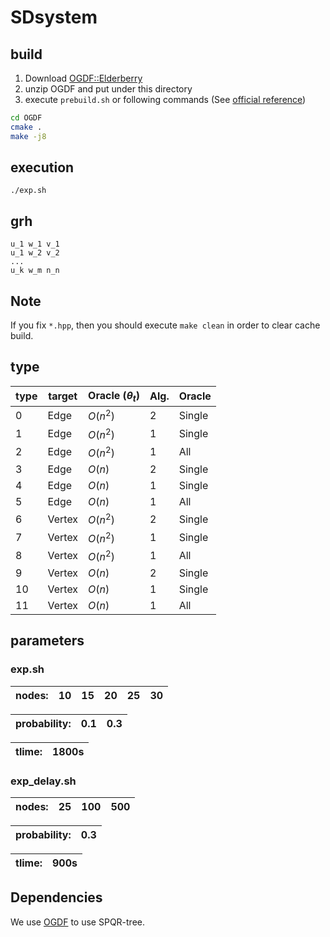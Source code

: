 # SDsystem

## build

1. Download [OGDF::Elderberry](https://www.ogdf.uni-osnabrueck.de/2023/09/14/elderberry/)
2. unzip OGDF and put under this directory
3. execute `prebuild.sh` or following commands (See [official reference](https://github.com/ogdf/ogdf/blob/master/doc/build.md))
```bash
cd OGDF
cmake .
make -j8
```

## execution

`./exp.sh`

## grh

```
u_1 w_1 v_1
u_1 w_2 v_2
...
u_k w_m n_n
```

## Note

If you fix `*.hpp`, then you should execute `make clean` in order to clear cache build.

## type

| type | target | Oracle ($\theta_t$) | Alg. | Oracle |
| --- | --- | --- | --- | --- |
| 0 | Edge | $O(n^2)$ | 2 | Single |
| 1 | Edge | $O(n^2)$ | 1 | Single |
| 2 | Edge | $O(n^2)$ | 1 | All |
| 3 | Edge | $O(n)$ | 2 | Single |
| 4 | Edge | $O(n)$ | 1 | Single |
| 5 | Edge | $O(n)$ | 1 | All |
| 6 | Vertex | $O(n^2)$ | 2 | Single |
| 7 | Vertex | $O(n^2)$ | 1 | Single |
| 8 | Vertex | $O(n^2)$ | 1 | All |
| 9 | Vertex | $O(n)$ | 2 | Single |
| 10 | Vertex | $O(n)$ | 1 | Single |
| 11 | Vertex | $O(n)$ | 1 | All |

## parameters

### exp.sh

| nodes: | 10 | 15 | 20 | 25 | 30 |
| --- | --- | --- | --- | --- | --- |

| probability: | 0.1 | 0.3 |
| --- | --- | --- |

| tlime: | 1800s|
| --- | --- |

### exp_delay.sh

| nodes: | 25 | 100 | 500 |
| --- | --- | --- | --- |

| probability: |  0.3 |
| --- | --- |

| tlime: | 900s|
| --- | --- |

## Dependencies

We use [OGDF](https://github.com/ogdf/ogdf/) to use SPQR-tree.
